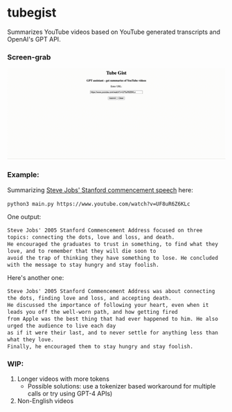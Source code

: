 # tubegist

Summarizes YouTube videos based on YouTube generated transcripts and OpenAI's GPT API.

### Screen-grab
![](https://github.com/meerasndr/tubegist/blob/main/gist1.gif)

### Example:
Summarizing [Steve Jobs' Stanford commencement speech](https://www.youtube.com/watch?v=UF8uR6Z6KLc) here:

`python3 main.py https://www.youtube.com/watch?v=UF8uR6Z6KLc`

One output:
```
Steve Jobs' 2005 Stanford Commencement Address focused on three topics: connecting the dots, love and loss, and death. 
He encouraged the graduates to trust in something, to find what they love, and to remember that they will die soon to 
avoid the trap of thinking they have something to lose. He concluded with the message to stay hungry and stay foolish.
```

Here's another one:
```
Steve Jobs' 2005 Stanford Commencement Address was about connecting the dots, finding love and loss, and accepting death. 
He discussed the importance of following your heart, even when it leads you off the well-worn path, and how getting fired 
from Apple was the best thing that had ever happened to him. He also urged the audience to live each day
as if it were their last, and to never settle for anything less than what they love.
Finally, he encouraged them to stay hungry and stay foolish.
```

### WIP:
1. Longer videos with more tokens
	- Possible solutions: use a tokenizer based workaround for multiple calls or try using GPT-4 APIs)
2. Non-English videos
